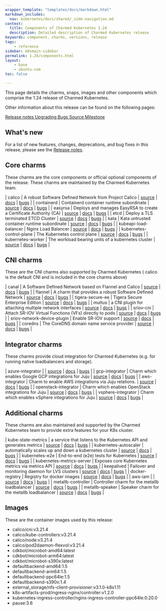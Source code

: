 ```yaml
---
wrapper_template: "templates/docs/markdown.html"
markdown_includes:
  nav: kubernetes/docs/shared/_side-navigation.md
context:
  title: Components of Charmed Kubernetes 1.24
  description: Detailed description of Charmed Kubernetes release
keywords: component, charms, versions, release
tags:
    - reference
sidebar: k8smain-sidebar
permalink: 1.24/components.html
layout:
    - base
    - ubuntu-com
toc: false

---
```


<!-- THIS PAGE IS AUTOGENERATED -->
<!-- If you find an error in this page, it is likely to be in the original
source of the information - please file a bug rather than editing the text -->

This page details the charms, snaps, images and other components
which comprise the 1.24 release of Charmed Kubernetes.

Other information about this release can be found on the following pages:

<a class='p-button--brand' href='/kubernetes/docs/1.24/release-notes'>Release notes </a>
<a class='p-button--brand' href='/kubernetes/docs/1.24/upgrading'>Upgrading </a>
<a class='p-button--brand' href='https://bugs.launchpad.net/charmed-kubernetes'>Bugs </a>
<a class='p-button--brand' href='https://github.com/charmed-kubernetes/bundle'>Source </a>
<a class='p-button--brand' href='https://launchpad.net/charmed-kubernetes/+milestone/1.24'>Milestone </a>

## What's new

For a list of new features, changes, deprecations, and bug fixes in this
release, please see the [Release notes](release-notes).

## Core charms

These charms are the core components or official optional components of the
release. These charms are maintained by the Charmed Kubernetes team.

| calico | A robust Software Defined Network from Project Calico | [source](https://github.com/charmed-kubernetes/layer-calico.git) | [docs](https://charmhub.io/calico/docs) | [bugs](https://bugs.launchpad.net/charmed-kubernetes) |
| containerd | Containerd container runtime subordinate | [source](https://github.com/charmed-kubernetes/charm-containerd.git) | [docs](https://charmhub.io/containerd/docs) | [bugs](https://bugs.launchpad.net/charmed-kubernetes) |
| easyrsa | Deploys and manages EasyRSA to create a Certificate Authority (CA) | [source](https://github.com/charmed-kubernetes/layer-easyrsa.git) | [docs](https://charmhub.io/easyrsa/docs) | [bugs](https://bugs.launchpad.net/charmed-kubernetes) |
| etcd | Deploy a TLS terminated ETCD Cluster | [source](https://github.com/charmed-kubernetes/layer-etcd.git) | [docs](https://charmhub.io/etcd/docs) | [bugs](https://bugs.launchpad.net/charmed-kubernetes) |
| kata | Kata untrusted container runtime subordinate | [source](https://github.com/charmed-kubernetes/charm-kata.git) | [docs](https://charmhub.io/kata/docs) | [bugs](https://bugs.launchpad.net/charmed-kubernetes) |
| kubeapi-load-balancer | Nginx Load Balancer | [source](https://github.com/charmed-kubernetes/charm-kubeapi-load-balancer.git) | [docs](https://charmhub.io/kubeapi-load-balancer/docs) | [bugs](https://bugs.launchpad.net/charmed-kubernetes) |
| kubernetes-control-plane | The Kubernetes control plane | [source](https://github.com/charmed-kubernetes/charm-kubernetes-control-plane.git) | [docs](https://charmhub.io/kubernetes-control-plane/docs) | [bugs](https://bugs.launchpad.net/charmed-kubernetes) |
| kubernetes-worker | The workload bearing units of a kubernetes cluster | [source](https://github.com/charmed-kubernetes/charm-kubernetes-worker.git) | [docs](https://charmhub.io/kubernetes-worker/docs) | [bugs](https://bugs.launchpad.net/charmed-kubernetes) |


## CNI charms 

These are the CNI charms also supported by Charmed Kubernetes ( calico is the default CNI and is included in the core charms above)

| canal | A Software Defined Network based on Flannel and Calico | [source](https://github.com/charmed-kubernetes/layer-canal.git) | [docs](https://charmhub.io/canal/docs) | [bugs](https://bugs.launchpad.net/charmed-kubernetes) |
| flannel | A charm that provides a robust Software Defined Network | [source](https://github.com/charmed-kubernetes/charm-flannel.git) | [docs](https://charmhub.io/flannel/docs) | [bugs](https://bugs.launchpad.net/charmed-kubernetes) |
| tigera-secure-ee | Tigera Secure Enterprise Edition | [source](https://github.com/charmed-kubernetes/layer-tigera-secure-ee.git) | [docs](https://charmhub.io/tigera-secure-ee/docs) | [bugs](https://bugs.launchpad.net/charmed-kubernetes) |
| multus | a CNI plugin for attaching multiple network interfaces | [source](https://github.com/charmed-kubernetes/charm-multus.git) | [docs](https://charmhub.io/multus/docs) | [bugs](https://bugs.launchpad.net/charmed-kubernetes) |
| sriov-cni | Attach SR-IOV Virtual Functions (VFs) directly to pods | [source](https://github.com/charmed-kubernetes/charm-sriov-cni.git) | [docs](https://charmhub.io/sriov-cni/docs) | [bugs](https://bugs.launchpad.net/charmed-kubernetes) |
| sriov-network-device-plugin | Enable SR-IOV support | [source](https://github.com/charmed-kubernetes/charm-sriov-network-device-plugin.git) | [docs](https://charmhub.io/sriov-network-device-plugin/docs) | [bugs](https://bugs.launchpad.net/charmed-kubernetes) |
| coredns | The CoreDNS domain name service provider | [source](https://github.com/charmed-kubernetes/charm-coredns.git) | [docs](https://charmhub.io/coredns/docs) | [bugs](https://bugs.launchpad.net/charmed-kubernetes) |


## Integrator charms

These charms provide cloud integration for Charmed Kubernetes (e.g. for running native loadbalancers and storage).

| azure-integrator |  | [source](https://github.com/juju-solutions/charm-azure-integrator.git) | [docs](https://charmhub.io/azure-integrator/docs) | [bugs](https://bugs.launchpad.net/charmed-kubernetes) |
| gcp-integrator | Charm which enables Google GCP integrations for Juju | [source](https://github.com/juju-solutions/charm-gcp-integrator.git) | [docs](https://charmhub.io/gcp-integrator/docs) | [bugs](https://bugs.launchpad.net/charmed-kubernetes) |
| aws-integrator | Charm to enable AWS integrations via Juju relations. | [source](https://github.com/juju-solutions/charm-aws-integrator.git) | [docs](https://charmhub.io/aws-integrator/docs) | [bugs](https://bugs.launchpad.net/charmed-kubernetes) |
| openstack-integrator | Charm which enables OpenStack integrations for Juju | [source](https://github.com/juju-solutions/charm-openstack-integrator.git) | [docs](https://charmhub.io/openstack-integrator/docs) | [bugs](https://bugs.launchpad.net/charmed-kubernetes) |
| vsphere-integrator | Charm which enables vSphere integrations for Juju | [source](https://github.com/juju-solutions/charm-vsphere-integrator.git) | [docs](https://charmhub.io/vsphere-integrator/docs) | [bugs](https://bugs.launchpad.net/charmed-kubernetes) |

## Additional charms

These charms are also maintained and supported by the Charmed Kubernetes team to provide extra features for your K8s cluster.

| kube-state-metrics | a service that listens to the Kubernetes API and generates metrics | [source](https://github.com/charmed-kubernetes/kube-state-metrics-operator.git) | [docs](https://charmhub.io/kube-state-metrics/docs) | [bugs](https://bugs.launchpad.net/charmed-kubernetes) |
| kubernetes-autoscaler | automatically scales up and down a kubernetes cluster | [source](https://github.com/charmed-kubernetes/charm-kubernetes-autoscaler.git) | [docs](https://charmhub.io/kubernetes-autoscaler/docs) | [bugs](https://bugs.launchpad.net/charmed-kubernetes) |
| kubernetes-e2e | End-to-end (e2e) tests for Kubernetes | [source](https://github.com/charmed-kubernetes/charm-kubernetes-e2e.git) | [docs](https://charmhub.io/kubernetes-e2e/docs) | [bugs](https://bugs.launchpad.net/charmed-kubernetes) |
| kubernetes-metrics-server | Exposes core Kubernetes metrics via metrics API  | [source](https://github.com/charmed-kubernetes/kubernetes-metrics-server-operator.git) | [docs](https://charmhub.io/kubernetes-metrics-server/docs) | [bugs](https://bugs.launchpad.net/charmed-kubernetes) |
| keepalived | Failover and monitoring daemon for LVS clusters | [source](https://github.com/charmed-kubernetes/charm-keepalived.git) | [docs](https://charmhub.io/keepalived/docs) | [bugs](https://bugs.launchpad.net/charmed-kubernetes) |
| docker-registry | Registry for docker images | [source](https://github.com/CanonicalLtd/docker-registry-charm.git) | [docs](https://charmhub.io/docker-registry/docs) | [bugs](https://bugs.launchpad.net/charmed-kubernetes) |
| aws-iam |  | [source](https://github.com/charmed-kubernetes/charm-aws-iam.git) | [docs](https://charmhub.io/aws-iam/docs) | [bugs](https://bugs.launchpad.net/charmed-kubernetes) |
| metallb-controller | Controller charm for the metallb loadbalancer | [source](https://github.com/charmed-kubernetes/metallb-operator.git) | [docs](https://charmhub.io/metallb-controller/docs) | [bugs](https://bugs.launchpad.net/charmed-kubernetes) |
| metallb-speaker | Speaker charm for the metallb loadbalancer | [source](https://github.com/charmed-kubernetes/metallb-operator.git) | [docs](https://charmhub.io/metallb-speaker/docs) | [bugs](https://bugs.launchpad.net/charmed-kubernetes) |



## Images

These are the container images used by this release:

<!-- GENERATED CONTAINER IMAGES -->

-  calico/cni:v3.21.4
-  calico/kube-controllers:v3.21.4
-  calico/node:v3.21.4
-  calico/pod2daemon-flexvol:v3.21.4
-  cdkbot/microbot-amd64:latest
-  cdkbot/microbot-arm64:latest
-  cdkbot/microbot-s390x:latest
-  defaultbackend-amd64:1.5
-  defaultbackend-arm64:1.5
-  defaultbackend-ppc64le:1.5
-  defaultbackend-s390x:1.4
-  external_storage/nfs-client-provisioner:v3.1.0-k8s1.11
-  k8s-artifacts-prod/ingress-nginx/controller:v1.2.0
-  kubernetes-ingress-controller/nginx-ingress-controller-ppc64le:0.20.0
-  pause:3.6

<!-- CONTAINER IMAGES END -->

<!-- LINKS -->
[release notes]: /kubernetes/docs/release-notes#1.24
[upgrade notes]: /kubernetes/docs/upgrade-notes
[bugs]: /kubernetes/docs/
[source]: https://github.com/charmed-kubernetes
[1.24 milestone]: https://launchpad.net/charmed-kubernetes/+milestone/1.24

